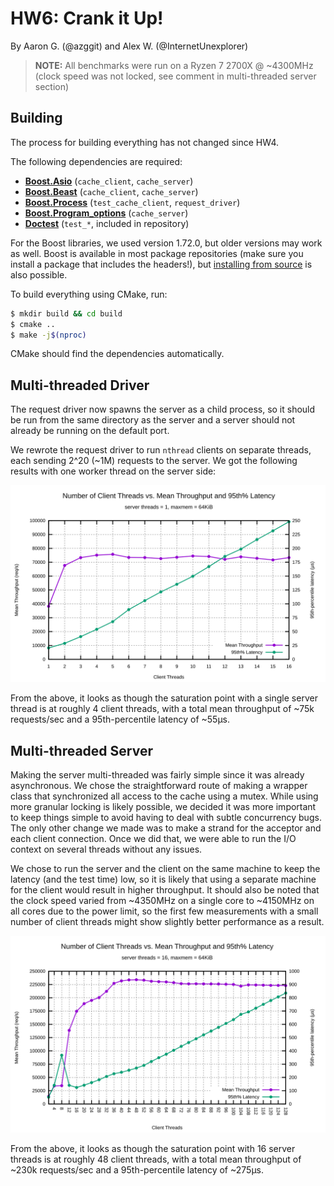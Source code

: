 # HW6: Crank it Up!

By Aaron G. (@azggit) and Alex W. (@InternetUnexplorer)

> **NOTE:** All benchmarks were run on a Ryzen 7 2700X @ ~4300MHz (clock
> speed was not locked, see comment in multi-threaded server section)

## Building

The process for building everything has not changed since HW4.

The following dependencies are required:
- [**Boost.Asio**][1] (`cache_client`, `cache_server`)
- [**Boost.Beast**][2] (`cache_client`, `cache_server`)
- [**Boost.Process**][3] (`test_cache_client`, `request_driver`)
- [**Boost.Program_options**][4] (`cache_server`)
- [**Doctest**][5] (`test_*`, included in repository)

For the Boost libraries, we used version 1.72.0, but older versions may work
as well. Boost is available in most package repositories (make sure you
install a package that includes the headers!), but [installing from
source][6] is also possible.

To build everything using CMake, run:
```sh
$ mkdir build && cd build
$ cmake ..
$ make -j$(nproc)
```

CMake should find the dependencies automatically.

## Multi-threaded Driver

The request driver now spawns the server as a child process, so it should be
run from the same directory as the server and a server should not already be
running on the default port.

We rewrote the request driver to run `nthread` clients on separate threads,
each sending 2^20 (~1M) requests to the server. We got the following results
with one worker thread on the server side:

![single-threaded throughput and 95th% latency](single_performance.svg)

From the above, it looks as though the saturation point with a single server
thread is at roughly 4 client threads, with a total mean throughput of ~75k
requests/sec and a 95th-percentile latency of ~55µs.

## Multi-threaded Server

Making the server multi-threaded was fairly simple since it was already
asynchronous. We chose the straightforward route of making a wrapper class
that synchronized all access to the cache using a mutex. While using more
granular locking is likely possible, we decided it was more important to keep
things simple to avoid having to deal with subtle concurrency bugs. The only
other change we made was to make a strand for the acceptor and each client
connection. Once we did that, we were able to run the I/O context on several
threads without any issues.

We chose to run the server and the client on the same machine to keep the
latency (and the test time) low, so it is likely that using a separate
machine for the client would result in higher throughput. It should also be
noted that the clock speed varied from ~4350MHz on a single core to ~4150MHz
on all cores due to the power limit, so the first few measurements with a
small number of client threads might show slightly better performance as a
result.

![multi-threaded throughput and 95th% latency](multi_performance.svg)

From the above, it looks as though the saturation point with 16 server
threads is at roughly 48 client threads, with a total mean throughput of
~230k requests/sec and a 95th-percentile latency of ~275µs.

[1]: https://www.boost.org/doc/libs/1_72_0/doc/html/boost_asio.html
[2]: https://www.boost.org/doc/libs/1_72_0/libs/beast/doc/html/index.html
[3]: https://www.boost.org/doc/libs/1_72_0/doc/html/process.html
[4]: https://www.boost.org/doc/libs/1_72_0/doc/html/program_options.html
[5]: https://github.com/onqtam/doctest
[6]: https://github.com/boostorg/wiki/wikiGetting-Started%3A-Overview#installing-boost
[7]: https://www.boost.org/doc/libs/1_72_0/libs/beast/doc/html/beast/examples.html
